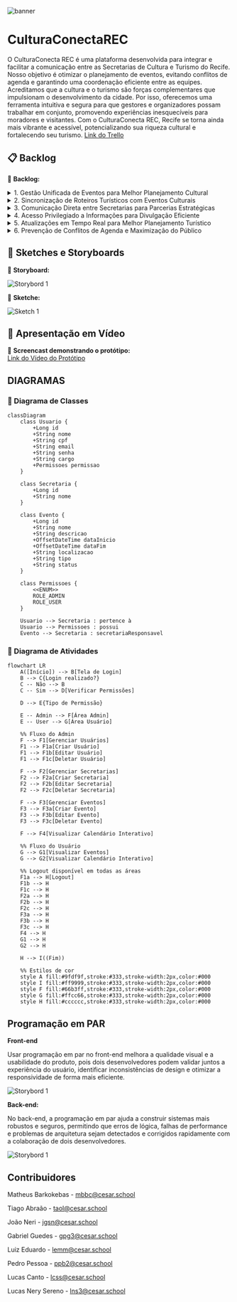 ![banner](imgs-readme/Cultura_Conecta_REC_1.png)  

# CulturaConectaREC

O CulturaConecta REC é uma plataforma desenvolvida para integrar e facilitar a comunicação entre as Secretarias de Cultura e Turismo do Recife. Nosso objetivo é otimizar o planejamento de eventos, evitando conflitos de agenda e garantindo uma coordenação eficiente entre as equipes.
Acreditamos que a cultura e o turismo são forças complementares que impulsionam o desenvolvimento da cidade. Por isso, oferecemos uma ferramenta intuitiva e segura para que gestores e organizadores possam trabalhar em conjunto, promovendo experiências inesquecíveis para moradores e visitantes.
Com o CulturaConecta REC, Recife se torna ainda mais vibrante e acessível, potencializando sua riqueza cultural e fortalecendo seu turismo. <a href="https://trello.com/invite/b/67edc68a1f86e3f7160b0399/ATTIe4a7a7f885745a65c1b27b3a1a30a42dF6BB598D/conectaculturarec" target="_blank">Link do Trello</a>

## 📋 Backlog 
📌 **Backlog:**  

<details> 
    <summary>1. Gestão Unificada de Eventos para Melhor Planejamento Cultural</summary>

- *Como* João, gestor cultural da Secretaria de Cultura, *Quero* acessar uma plataforma centralizada onde todos os eventos culturais e turísticos planejados na cidade sejam exibidos em tempo real, *Para que* eu possa coordenar melhor a agenda cultural, evitar conflitos de datas entre eventos importantes e otimizar o impacto financeiro e social das iniciativas culturais. Atualmente, a falta de um canal único de informação dificulta a organização dos eventos, resultando em sobreposição de programações e baixa adesão do público. Com essa solução, consigo alinhar os cronogramas de forma estratégica e garantir que cada evento receba a devida atenção.
![Print do Backlog](imgs-readme/imgs-backlog/Backlog_1.png)  

</details>

<details> 
    <summary>2. Sincronização de Roteiros Turísticos com Eventos Culturais </summary>

- *Como* Carlos, coordenador de turismo da Secretaria de Turismo, *Quero* um sistema integrado que exiba os eventos culturais planejados na cidade, *Para que* eu possa incluir esses eventos nos roteiros turísticos e oferecer experiências mais ricas e atrativas para visitantes. Atualmente, tenho dificuldade em obter informações atualizadas sobre eventos organizados por outras secretarias, o que prejudica a criação de roteiros turísticos dinâmicos e atrativos. Com esse sistema, posso visualizar de forma clara quais eventos podem agregar valor às rotas turísticas e planejar estratégias que aumentem o fluxo de turistas na cidade.
![Print do Backlog](imgs-readme/imgs-backlog/Backlog_2.png)   

</details>

<details> 
    <summary>3. Comunicação Direta entre Secretarias para Parcerias Estratégicas </summary>

- *Como* Fernanda, assessora técnica da Secretaria de Turismo, *Quero* um canal de comunicação ágil e direto entre a Secretaria de Turismo e a Secretaria de Cultura, *Para que* eu possa alinhar ações, sugerir parcerias estratégicas e colaborar na organização de eventos que possam ser promovidos no setor turístico. Atualmente, o contato entre secretarias é burocrático e demorado, o que dificulta o aproveitamento máximo das oportunidades de integração entre cultura e turismo. Com um canal eficiente, posso sugerir colaborações em tempo hábil, promovendo eventos de maneira mais coordenada e estratégica.
![Print do Backlog](imgs-readme/imgs-backlog/Backlog_3.png)   

</details>

<details> 
    <summary>4. Acesso Privilegiado a Informações para Divulgação Eficiente</summary>

- *Como* Mariana, analista de marketing da prefeitura, *Quero* ter acesso a uma aba exclusiva dentro do sistema, onde todas as informações essenciais sobre eventos organizados pela prefeitura estejam disponíveis, *Para que* eu possa garantir uma divulgação eficiente, evitar atrasos na publicação de informações e minimizar erros causados pela descentralização de dados. Atualmente, preciso buscar detalhes de eventos em diferentes setores, o que consome tempo e prejudica a agilidade da comunicação. Com essa solução, posso atualizar rapidamente o site e as redes sociais oficiais, garantindo que o público tenha acesso a informações precisas e em tempo real.
![Print do Backlog](imgs-readme/imgs-backlog/Backlog_4.png)   

</details>

<details> 
    <summary>5. Atualizações em Tempo Real para Melhor Planejamento Turístico </summary>

- *Como* Carlos, coordenador de turismo da Secretaria de Turismo, *Quero* receber notificações automáticas sobre mudanças na programação de eventos, *Para que* eu possa adaptar os roteiros turísticos em tempo hábil e evitar que turistas sejam impactados por cancelamentos ou alterações inesperadas. Atualmente, a comunicação entre setores é lenta, e mudanças de última hora podem comprometer a experiência dos visitantes. Com esse sistema de notificações, posso ajustar os roteiros rapidamente, garantindo que os turistas aproveitem ao máximo sua estadia na cidade.
![Print do Backlog](imgs-readme/imgs-backlog/Backlog_5.png)    
</details>

<details> 
    <summary>6. Prevenção de Conflitos de Agenda e Maximização do Público</summary>

- *Como* João, gestor cultural da Secretaria de Cultura, *Quero* um sistema de alertas automáticos que identifique conflitos de agenda entre eventos de grande porte, *Para que* eu possa reorganizar os cronogramas e evitar competições desnecessárias pelo público, maximizando o alcance e o impacto de cada evento. Atualmente, a falta de um controle eficiente faz com que eventos importantes ocorram simultaneamente, dividindo o público e reduzindo o retorno financeiro e cultural. Com essa ferramenta, posso planejar melhor os calendários e garantir que cada evento receba o destaque que merece.
![Print do Backlog](imgs-readme/imgs-backlog/Backlog_7.png)      
</details>

## 🎨 Sketches e Storyboards  
📌 **Storyboard:**

![Storybord 1](imgs-readme/Storybord_1.png)

📌 **Sketche:**  

  ![Sketch 1](imgs-readme/Sketche1.png)

## 🎥 Apresentação em Vídeo  
📌 **Screencast demonstrando o protótipo:**  
<a href="https://youtu.be/lI1i66PZlaw" target="_blank">Link do Vídeo do Protótipo</a>

## DIAGRAMAS
### 📌 Diagrama de Classes

```mermaid
classDiagram
    class Usuario {
        +Long id
        +String nome
        +String cpf
        +String email
        +String senha
        +String cargo
        +Permissoes permissao
    }

    class Secretaria {
        +Long id
        +String nome
    }

    class Evento {
        +Long id
        +String nome
        +String descricao
        +OffsetDateTime dataInicio
        +OffsetDateTime dataFim
        +String localizacao
        +String tipo
        +String status
    }

    class Permissoes {
        <<ENUM>>
        ROLE_ADMIN
        ROLE_USER
    }

    Usuario --> Secretaria : pertence à
    Usuario --> Permissoes : possui
    Evento --> Secretaria : secretariaResponsavel

```
### 📌 Diagrama de Atividades
```mermaid
flowchart LR
    A([Início]) --> B[Tela de Login]
    B --> C{Login realizado?}
    C -- Não --> B
    C -- Sim --> D[Verificar Permissões]

    D --> E{Tipo de Permissão}
    
    E -- Admin --> F[Área Admin]
    E -- User --> G[Área Usuário]

    %% Fluxo do Admin
    F --> F1[Gerenciar Usuários]
    F1 --> F1a[Criar Usuário]
    F1 --> F1b[Editar Usuário]
    F1 --> F1c[Deletar Usuário]

    F --> F2[Gerenciar Secretarias]
    F2 --> F2a[Criar Secretaria]
    F2 --> F2b[Editar Secretaria]
    F2 --> F2c[Deletar Secretaria]

    F --> F3[Gerenciar Eventos]
    F3 --> F3a[Criar Evento]
    F3 --> F3b[Editar Evento]
    F3 --> F3c[Deletar Evento]

    F --> F4[Visualizar Calendário Interativo]

    %% Fluxo do Usuário
    G --> G1[Visualizar Eventos]
    G --> G2[Visualizar Calendário Interativo]

    %% Logout disponível em todas as áreas
    F1a --> H[Logout]
    F1b --> H
    F1c --> H
    F2a --> H
    F2b --> H
    F2c --> H
    F3a --> H
    F3b --> H
    F3c --> H
    F4 --> H
    G1 --> H
    G2 --> H

    H --> I((Fim))

    %% Estilos de cor
    style A fill:#9fdf9f,stroke:#333,stroke-width:2px,color:#000
    style I fill:#ff9999,stroke:#333,stroke-width:2px,color:#000
    style F fill:#66b3ff,stroke:#333,stroke-width:2px,color:#000
    style G fill:#ffcc66,stroke:#333,stroke-width:2px,color:#000
    style H fill:#cccccc,stroke:#333,stroke-width:2px,color:#000
```

## Programação em PAR
**Front-end**

Usar programação em par no front-end melhora a qualidade visual e a usabilidade do produto, pois dois desenvolvedores podem validar juntos a experiência do usuário, identificar inconsistências de design e otimizar a responsividade de forma mais eficiente.

![Storybord 1](imgs-readme/pedro_e_dudu.jpg)

**Back-end:**

No back-end, a programação em par ajuda a construir sistemas mais robustos e seguros, permitindo que erros de lógica, falhas de performance e problemas de arquitetura sejam detectados e corrigidos rapidamente com a colaboração de dois desenvolvedores.

![Storybord 1](imgs-readme/barko_e_gabriel.jpg)

## Contribuidores

Matheus Barkokebas - mbbc@cesar.school

Tiago Abraão - taol@cesar.school

João Neri - jgsn@cesar.school

Gabriel Guedes - gpg3@cesar.school

Luiz Eduardo - lemm@cesar.school

Pedro Pessoa - ppb2@cesar.school

Lucas Canto - lcss@cesar.school

Lucas Nery Sereno - lns3@cesar.school
